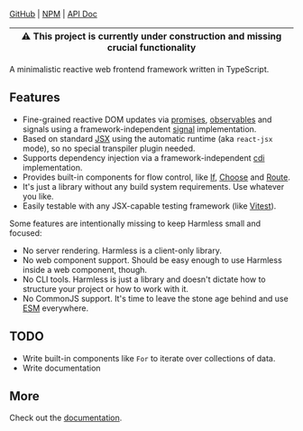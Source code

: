 [GitHub] | [NPM] | [API Doc]

| :warning: This project is currently under construction and missing crucial functionality |
| - |

A minimalistic reactive web frontend framework written in TypeScript.

## Features

* Fine-grained reactive DOM updates via [promises], [observables] and signals using a framework-independent [signal] implementation.
* Based on standard [JSX] using the automatic runtime (aka `react-jsx` mode), so no special transpiler plugin needed.
* Supports dependency injection via a framework-independent [cdi] implementation.
* Provides built-in components for flow control, like [If], [Choose] and [Route].
* It's just a library without any build system requirements. Use whatever you like.
* Easily testable with any JSX-capable testing framework (like [Vitest]).

Some features are intentionally missing to keep Harmless small and focused:

* No server rendering. Harmless is a client-only library.
* No web component support. Should be easy enough to use Harmless inside a web component, though.
* No CLI tools. Harmless is just a library and doesn't dictate how to structure your project or how to work with it.
* No CommonJS support. It's time to leave the stone age behind and use [ESM] everywhere.

## TODO

* Write built-in components like `For` to iterate over collections of data.
* Write documentation

## More

Check out the [documentation].


[API Doc]: https://kayahr.github.io/harmless/modules/_kayahr_harmless.html
[Documentation]: https://kayahr.github.io/harmless/documents/Getting_started.html
[GitHub]: https://github.com/kayahr/harmless
[NPM]: https://www.npmjs.com/package/@kayahr/harmless
[Vitest]: https://vitest.dev/
[signal]: https://www.npmjs.com/package/@kayahr/signal
[cdi]: https://www.npmjs.com/package/@kayahr/cdi
[promises]: https://developer.mozilla.org/en-US/docs/Web/JavaScript/Reference/Global_Objects/Promise
[observables]: https://github.com/tc39/proposal-observable
[JSX]: https://www.typescriptlang.org/docs/handbook/jsx.html
[ESM]: https://developer.mozilla.org/en-US/docs/Web/JavaScript/Guide/Modules
[If]: https://kayahr.github.io/harmless/documents/Control_Flow.If.html
[Choose]: https://kayahr.github.io/harmless/documents/Control_Flow.Choose.html
[Route]: https://kayahr.github.io/harmless/documents/Control_Flow.Route.html
